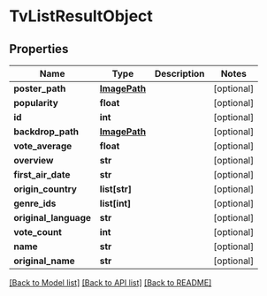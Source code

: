 # TvListResultObject

## Properties
Name | Type | Description | Notes
------------ | ------------- | ------------- | -------------
**poster_path** | [**ImagePath**](ImagePath.md) |  | [optional] 
**popularity** | **float** |  | [optional] 
**id** | **int** |  | [optional] 
**backdrop_path** | [**ImagePath**](ImagePath.md) |  | [optional] 
**vote_average** | **float** |  | [optional] 
**overview** | **str** |  | [optional] 
**first_air_date** | **str** |  | [optional] 
**origin_country** | **list[str]** |  | [optional] 
**genre_ids** | **list[int]** |  | [optional] 
**original_language** | **str** |  | [optional] 
**vote_count** | **int** |  | [optional] 
**name** | **str** |  | [optional] 
**original_name** | **str** |  | [optional] 

[[Back to Model list]](../README.md#documentation-for-models) [[Back to API list]](../README.md#documentation-for-api-endpoints) [[Back to README]](../README.md)

